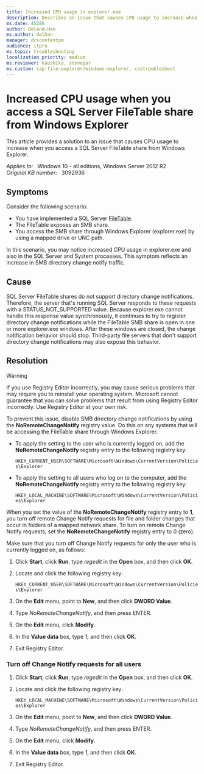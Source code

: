 ```yaml
---
title: Increased CPU usage in explorer.exe
description: Describes an issue that causes CPU usage to increase when you access a SQL Server FileTable share from Windows Explorer. Occurs in a Windows Server 2012 and 2008 environment. A resolution is provided.
ms.date: 45286
author: Deland-Han
ms.author: delhan
manager: dcscontentpm
audience: itpro
ms.topic: troubleshooting
localization_priority: medium
ms.reviewer: kaushika, stevepar
ms.custom: sap:file-explorer/windows-explorer, csstroubleshoot
---
```

# Increased CPU usage when you access a SQL Server FileTable share from Windows Explorer

This article provides a solution to an issue that causes CPU usage to increase when you access a SQL Server FileTable share from Windows Explorer.

_Applies to:_ &nbsp; Windows 10 - all editions, Windows Server 2012 R2  
_Original KB number:_ &nbsp; 3092936

## Symptoms

Consider the following scenario:

- You have implemented a SQL Server [FileTable](https://msdn.microsoft.com/library/ff929144.aspx).
- The FileTable exposes an SMB share.
- You access the SMB share through Windows Explorer (explorer.exe) by using a mapped drive or UNC path.

In this scenario, you may notice increased CPU usage in explorer.exe and also in the SQL Server and System processes. This symptom reflects an increase in SMB directory change notify traffic.

## Cause

SQL Server FileTable shares do not support directory change notifications. Therefore, the server that's running SQL Server responds to these requests with a STATUS_NOT_SUPPORTED value. Because explorer.exe cannot handle this response value synchronously, it continues to try to register directory change notifications while the FileTable SMB share is open in one or more explorer.exe windows. After these windows are closed, the change notification behavior should stop. Third-party file servers that don't support directory change notifications may also expose this behavior.

## Resolution

> [!WARNING]
> If you use Registry Editor incorrectly, you may cause serious problems that may require you to reinstall your operating system. Microsoft cannot guarantee that you can solve problems that result from using Registry Editor incorrectly. Use Registry Editor at your own risk.

To prevent this issue, disable SMB directory change notifications by using the **NoRemoteChangeNotify** registry value. Do this on any systems that will be accessing the FileTable share through Windows Explorer.

- To apply the setting to the user who is currently logged on, add the **NoRemoteChangeNotify** registry entry to the following registry key:

    `HKEY_CURRENT_USER\SOFTWARE\Microsoft\Windows\CurrentVersion\Policies\Explorer`

- To apply the setting to all users who log on to the computer, add the **NoRemoteChangeNotify** registry entry to the following registry key:

    `HKEY_LOCAL_MACHINE\SOFTWARE\Microsoft\Windows\CurrentVersion\Policies\Explorer`

When you set the value of the **NoRemoteChangeNotify** registry entry to **1**, you turn off remote Change Notify requests for file and folder changes that occur in folders of a mapped network share. To turn on remote Change Notify requests, set the **NoRemoteChangeNotify** registry entry to 0 (zero).

Make sure that you turn off Change Notify requests for only the user who is currently logged on, as follows:

1. Click **Start**, click **Run**, type *regedit* in the **Open** box, and then click **OK**.
2. Locate and click the following registry key:

    `HKEY_CURRENT_USER\SOFTWARE\Microsoft\Windows\CurrentVersion\Policies\Explorer`

3. On the **Edit** menu, point to **New**, and then click **DWORD Value**.
4. Type *NoRemoteChangeNotify*, and then press ENTER.
5. On the **Edit** menu, click **Modify**.
6. In the **Value data** box, type *1*, and then click **OK**.
7. Exit Registry Editor.

### Turn off Change Notify requests for all users

1. Click **Start**, click **Run**, type *regedit* in the **Open** box, and then click **OK**.
2. Locate and click the following registry key:

    `HKEY_LOCAL_MACHINE\SOFTWARE\Microsoft\Windows\CurrentVersion\Policies\Explorer`

3. On the **Edit** menu, point to **New**, and then click **DWORD Value**.
4. Type *NoRemoteChangeNotify*, and then press ENTER.
5. On the **Edit** menu, click **Modify**.
6. In the **Value data** box, type *1*, and then click **OK**.
7. Exit Registry Editor.
